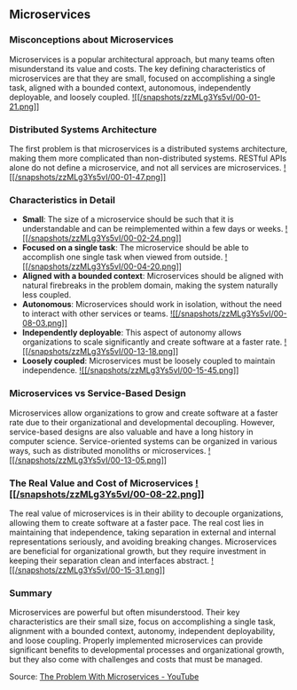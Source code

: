 ## Microservices
### Misconceptions about Microservices

Microservices is a popular architectural approach, but many teams often misunderstand its value and costs. The key defining characteristics of microservices are that they are small, focused on accomplishing a single task, aligned with a bounded context, autonomous, independently deployable, and loosely coupled. [![[/snapshots/zzMLg3Ys5vI/00-01-21.png]]](<https://youtu.be/zzMLg3Ys5vI?t=79s>)

### Distributed Systems Architecture

The first problem is that microservices is a distributed systems architecture, making them more complicated than non-distributed systems. RESTful APIs alone do not define a microservice, and not all services are microservices.  [![[/snapshots/zzMLg3Ys5vI/00-01-47.png]]](<https://youtu.be/zzMLg3Ys5vI?t=103s>)

### Characteristics in Detail

- **Small**: The size of a microservice should be such that it is understandable and can be reimplemented within a few days or weeks. [![[/snapshots/zzMLg3Ys5vI/00-02-24.png]]](<https://youtu.be/zzMLg3Ys5vI?t=141s>)
- **Focused on a single task**: The microservice should be able to accomplish one single task when viewed from outside. [![[/snapshots/zzMLg3Ys5vI/00-04-20.png]]](<https://youtu.be/zzMLg3Ys5vI?t=253s>)
- **Aligned with a bounded context**: Microservices should be aligned with natural firebreaks in the problem domain, making the system naturally less coupled. 
- **Autonomous**: Microservices should work in isolation, without the need to interact with other services or teams. [![[/snapshots/zzMLg3Ys5vI/00-08-03.png]]](<https://youtu.be/zzMLg3Ys5vI?t=476s>)
- **Independently deployable**: This aspect of autonomy allows organizations to scale significantly and create software at a faster rate. [![[/snapshots/zzMLg3Ys5vI/00-13-18.png]]](<https://youtu.be/zzMLg3Ys5vI?t=792s>)
- **Loosely coupled**: Microservices must be loosely coupled to maintain independence. [![[/snapshots/zzMLg3Ys5vI/00-15-45.png]]](<https://youtu.be/zzMLg3Ys5vI?t=938s>)

### Microservices vs Service-Based Design

Microservices allow organizations to grow and create software at a faster rate due to their organizational and developmental decoupling. However, service-based designs are also valuable and have a long history in computer science. Service-oriented systems can be organized in various ways, such as distributed monoliths or microservices. [![[/snapshots/zzMLg3Ys5vI/00-13-05.png]]](<https://youtu.be/zzMLg3Ys5vI?t=778s>)

### The Real Value and Cost of Microservices [![[/snapshots/zzMLg3Ys5vI/00-08-22.png]]](<https://youtu.be/zzMLg3Ys5vI?t=497s>)

The real value of microservices is in their ability to decouple organizations, allowing them to create software at a faster pace. The real cost lies in maintaining that independence, taking separation in external and internal representations seriously, and avoiding breaking changes. Microservices are beneficial for organizational growth, but they require investment in keeping their separation clean and interfaces abstract. [![[/snapshots/zzMLg3Ys5vI/00-15-31.png]]](<https://youtu.be/zzMLg3Ys5vI?t=924s>)

### Summary

Microservices are powerful but often misunderstood. Their key characteristics are their small size, focus on accomplishing a single task, alignment with a bounded context, autonomy, independent deployability, and loose coupling. Properly implemented microservices can provide significant benefits to developmental processes and organizational growth, but they also come with challenges and costs that must be managed. 

Source: [The Problem With Microservices - YouTube](https://www.youtube.com/watch?v=zzMLg3Ys5vI&list=WL&index=18&t=801s)
